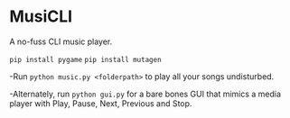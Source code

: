 # MusiCLI

A no-fuss CLI music player.

`pip install pygame`
`pip install mutagen`

-Run `python music.py <folderpath>` to play all your songs undisturbed.

-Alternately, run `python gui.py` for a bare bones GUI that mimics a media player with Play, Pause, Next, Previous and Stop.
